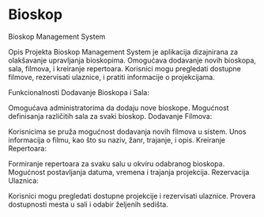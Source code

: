 # Bioskop
Bioskop Management System

Opis Projekta
Bioskop Management System je aplikacija dizajnirana za olakšavanje upravljanja bioskopima. Omogućava dodavanje novih bioskopa, sala, filmova, i kreiranje repertoara. Korisnici mogu pregledati dostupne filmove, rezervisati ulaznice, i pratiti informacije o projekcijama.

Funkcionalnosti
Dodavanje Bioskopa i Sala:

Omogućava administratorima da dodaju nove bioskope.
Mogućnost definisanja različitih sala za svaki bioskop.
Dodavanje Filmova:

Korisnicima se pruža mogućnost dodavanja novih filmova u sistem.
Unos informacija o filmu, kao što su naziv, žanr, trajanje, i opis.
Kreiranje Repertoara:

Formiranje repertoara za svaku salu u okviru odabranog bioskopa.
Mogućnost postavljanja datuma, vremena i trajanja projekcija.
Rezervacija Ulaznica:

Korisnici mogu pregledati dostupne projekcije i rezervisati ulaznice.
Provera dostupnosti mesta u sali i odabir željenih sedišta.
